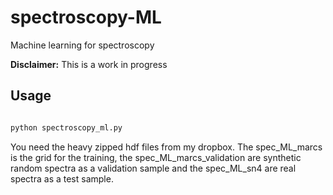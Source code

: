 # spectroscopy-ML
Machine learning for spectroscopy

**Disclaimer:** This is a work in progress




## Usage

```python

python spectroscopy_ml.py
```

You need the heavy zipped hdf files from my dropbox. The spec_ML_marcs is the grid for the training, the spec_ML_marcs_validation are synthetic random spectra as a validation sample and the spec_ML_sn4 are real spectra as a test sample.

